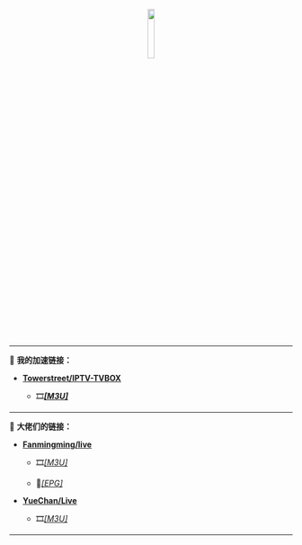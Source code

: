 <p align="center">
    <img src="https://github.com/towerstreet/IPTV-TVBOX/blob/main/LOGO/Mushroom.png" width="15%">
</p>

---

🚀 **我的加速链接：**
- [**Towerstreet/IPTV-TVBOX**](https://github.com/towerstreet/IPTV-TVBOX/)

    - 🎞️[***[M3U]***](https://mirror.ghproxy.com/https://raw.githubusercontent.com/towerstreet/IPTV-TVBOX/main/IPTV.m3u)

---

🎈 **大佬们的链接：**

- [**Fanmingming/live**](https://github.com/fanmingming/live)

    - 🎞️[*[M3U]*](https://github.com/fanmingming/live/blob/main/tv/m3u/ipv6.m3u)

    - 🔗[*[EPG]*](https://github.com/fanmingming/live/blob/main/e.xml)

- [**YueChan/Live**](https://github.com/YueChan/Live)

    - 🎞️[*[M3U]*](https://github.com/YueChan/Live/blob/main/IPTV.m3u)

---

